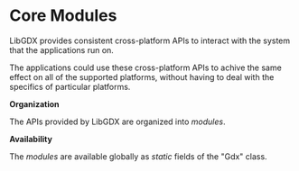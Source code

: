 # Core Modules

LibGDX provides consistent cross-platform APIs to interact with the system that the applications run on. 

The applications could use these cross-platform APIs to achive the same effect on all of the supported platforms, 
without having to deal with the specifics of particular platforms. 

**Organization**

The APIs provided by LibGDX are organized into *modules*. 

**Availability**

The *modules* are available globally as *static* fields of the "Gdx" class.




